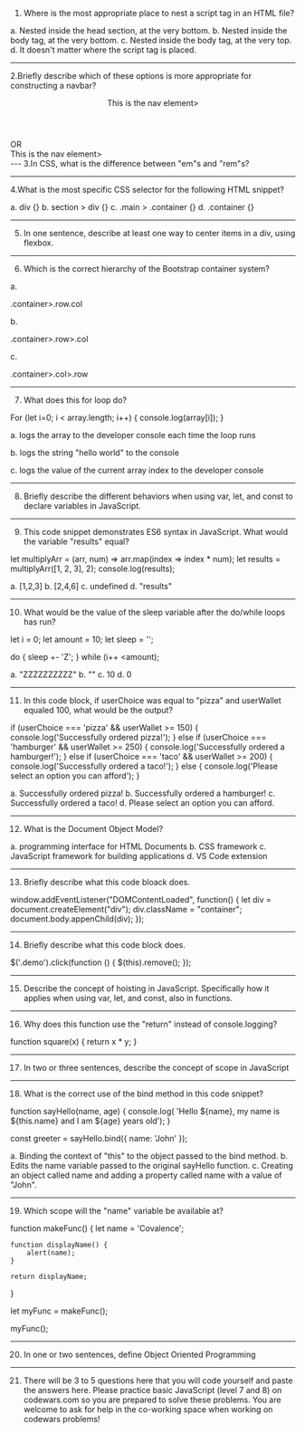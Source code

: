 1. Where is the most appropriate place to nest a script tag in an HTML file?

a. Nested inside the head section, at the very bottom.
b. Nested inside the body tag, at the very bottom.
c. Nested inside the body tag, at the very top.
d. It doesn't matter where the script tag is placed.

---

2.Briefly describe which of these options is more appropriate for constructing a navbar?

<body>
    <header>
        <nav>This is the nav element></nav>
    </header>
</body>     
OR   
<body>
    <div>
        <nav>This is the nav element></nav>
    </div>
</body>        
---
3.In CSS, what is the difference between "em"s and "rem"s?

---

4.What is the most specific CSS selector for the following HTML snippet?

<section class="main>   
    <div class="container></div>
</section>

a. div {}
b. section > div {}
c. .main > .container {}
d. .container {}

---

5. In one sentence, describe at least one way to center items in a div, using flexbox.

---

6. Which is the correct hierarchy of the Bootstrap container system?

a. <div class="container">

<div class="row col"></div>
</div>

.container>.row.col

b. <div class="container">

<div class="row'>
<div class="col-6"></div>
<div class="col-6"></div>
</div>
</div>

.container>.row>.col

c. <div class="container">

<div class="col">
<div class="row"></div>
</div>
</div>

.container>.col>.row

---

7. What does this for loop do?

For (let i=0; i < array.length; i++) {
console.log(array[i]);
}

a. logs the array to the developer console each time the loop runs

b. logs the string "hello world" to the console

c. logs the value of the current array index to the developer console

---

8. Briefly describe the different behaviors when using var, let, and const to declare variables in JavaScript.

---

9. This code snippet demonstrates ES6 syntax in JavaScript. What would the variable "results" equal?

let multiplyArr = (arr, num) => arr.map(index => index \* num);
let results = multiplyArr([1, 2, 3], 2);
console.log(results);

a. [1,2,3]
b. [2,4,6]
c. undefined
d. "results"

---

10. What would be the value of the sleep variable after the do/while loops has run?

let i = 0;
let amount = 10;
let sleep = '';

do {
sleep +- 'Z';
} while (i++ <amount);

a. "ZZZZZZZZZZ"
b. ""
c. 10
d. 0

---

11. In this code block, if userChoice was equal to "pizza" and userWallet equaled 100, what would be the output?

if (userChoice === 'pizza' && userWallet >= 150) {
console.log('Successfully ordered pizza!');
} else if (userChoice === 'hamburger' && userWallet >= 250) { console.log('Successfully ordered a hamburger!');
} else if (userChoice === 'taco' && userWallet >= 200) {
console.log('Successfully ordered a taco!');
} else {
console.log('Please select an option you can afford');
}

a. Successfully ordered pizza!
b. Successfully ordered a hamburger!
c. Successfully ordered a taco!
d. Please select an option you can afford.

---

12. What is the Document Object Model?

a. programming interface for HTML Documents
b. CSS framework
c. JavaScript framework for building applications
d. VS Code extension

---

13. Briefly describe what this code bloack does.

window.addEventListener("DOMContentLoaded", function() {
let div = document.createElement("div");
div.className = "container";
document.body.appenChild(div);
});

---

14. Briefly describe what this code block does.

$('.demo').click(function () {
$(this).remove();
});

---

15. Describe the concept of hoisting in JavaScript. Specifically how it applies when using var, let, and const, also in functions.

---

16. Why does this function use the "return" instead of console.logging?

function square(x) {
return x * y;
}

---

17. In two or three sentences, describe the concept of scope in JavaScript

---

18. What is the correct use of the bind method in this code snippet?

function sayHello(name, age) {
console.log(
'Hello ${name}, my name is ${this.name} and I am ${age} years old');
}

const greeter = sayHello.bind({ name: 'John' });

a. Binding the context of "this" to the object passed to the bind method.
b. Edits the name variable passed to the original sayHello function.
c. Creating an object called name and adding a property called name with a value of "John".

---

19. Which scope will the "name" variable be available at?

function makeFunc() {
let name = 'Covalence';

    function displayName() {
        alert(name);
    }

    return displayName;

}

let myFunc = makeFunc();

myFunc();

---

20. In one or two sentences, define Object Oriented Programming

---

21. There will be 3 to 5 questions here that you will code yourself and paste the answers here. Please practice basic JavaScript (level 7 and 8) on codewars.com so you are prepared to solve these problems. You are welcome to ask for help in the co-working space when working on codewars problems!
